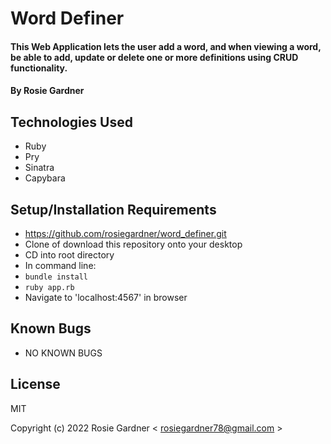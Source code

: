# Word Definer

#### This Web Application lets the user add a word, and when viewing a word, be able to add, update or delete one or more definitions using CRUD functionality.

#### By Rosie Gardner

## Technologies Used

* Ruby
* Pry
* Sinatra
* Capybara

## Setup/Installation Requirements

* https://github.com/rosiegardner/word_definer.git
* Clone of download this repository onto your desktop
* CD into root directory
* In command line:
* `bundle install`
* `ruby app.rb`
* Navigate to 'localhost:4567' in browser

## Known Bugs

* NO KNOWN BUGS 

## License

MIT

Copyright (c) 2022 Rosie Gardner < rosiegardner78@gmail.com >